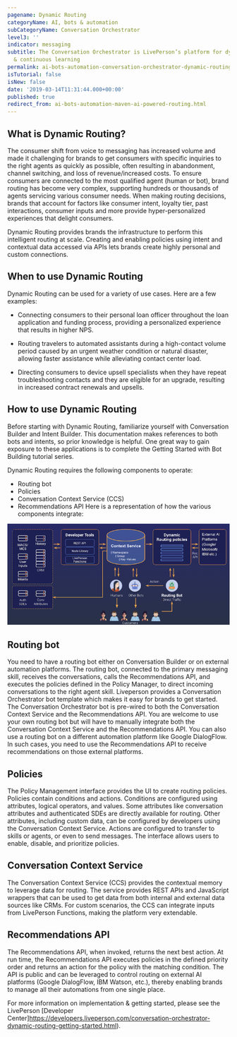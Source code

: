 ```yaml
---
pagename: Dynamic Routing
categoryName: AI, bots & automation
subCategoryName: Conversation Orchestrator
level3: ''
indicator: messaging
subtitle: The Conversation Orchestrator is LivePerson’s platform for dynamic conversational orchestration
  & continuous learning
permalink: ai-bots-automation-conversation-orchestrator-dynamic-routing.html
isTutorial: false
isNew: false
date: '2019-03-14T11:31:44.000+00:00'
published: true
redirect_from: ai-bots-automation-maven-ai-powered-routing.html
---
```


## What is Dynamic Routing?
The consumer shift from voice to messaging has increased volume and made it challenging for brands to get consumers with specific inquiries to the right agents as quickly as possible, often resulting in abandonment, channel switching, and loss of revenue/increased costs. To ensure consumers are connected to the most qualified agent (human or bot), brand routing has become very complex, supporting hundreds or thousands of agents servicing various consumer needs. When making routing decisions, brands that account for factors like consumer intent, loyalty tier, past interactions, consumer inputs and more provide hyper-personalized experiences that delight consumers.

Dynamic Routing provides brands the infrastructure to perform this intelligent routing at scale. Creating and enabling policies using intent and contextual data accessed via APIs lets brands create highly personal and custom connections.

## When to use Dynamic Routing
Dynamic Routing can be used for a variety of use cases. Here are a few examples:

* Connecting consumers to their personal loan officer throughout the loan application and funding process, providing a personalized experience that results in higher NPS.

* Routing travelers to automated assistants during a high-contact volume period caused by an urgent weather condition or natural disaster, allowing faster assistance while alleviating contact center load.

* Directing consumers to device upsell specialists when they have repeat troubleshooting contacts and they are eligible for an upgrade, resulting in increased contract renewals and upsells.

## How to use Dynamic Routing
Before starting with Dynamic Routing, familiarize yourself with Conversation Builder and Intent Builder. This documentation makes references to both bots and intents, so prior knowledge is helpful. One great way to gain exposure to these applications is to complete the Getting Started with Bot Building tutorial series.

Dynamic Routing requires the following components to operate:

* Routing bot
* Policies
* Conversation Context Service (CCS)
* Recommendations API
Here is a representation of how the various components integrate:

![](img/co_dr_components.png)

## Routing bot
You need to have a routing bot either on Conversation Builder or on external automation platforms. The routing bot, connected to the primary messaging skill, receives the conversations, calls the Recommendations API, and executes the policies defined in the Policy Manager, to direct incoming conversations to the right agent skill. Liveperson provides a Conversation Orchestrator bot template which makes it easy for brands to get started. The Conversation Orchestrator bot is pre-wired to both the Conversation Context Service and the Recommendations API. You are welcome to use your own routing bot but will have to manually integrate both the Conversation Context Service and the Recommendations API. You can also use a routing bot on a different automation platform like Google DialogFlow. In such cases, you need to use the Recommendations API to receive recommendations on those external platforms.

## Policies
The Policy Management interface provides the UI to create routing policies. Policies contain conditions and actions. Conditions are configured using attributes, logical operators, and values. Some attributes like conversation attributes and authenticated SDEs are directly available for routing. Other attributes, including custom data, can be configured by developers using the Conversation Context Service. Actions are configured to transfer to skills or agents, or even to send messages. The interface allows users to enable, disable, and prioritize policies.

## Conversation Context Service
The Conversation Context Service (CCS) provides the contextual memory to leverage data for routing. The service provides REST APIs and JavaScript wrappers that can be used to get data from both internal and external data sources like CRMs. For custom scenarios, the CCS can integrate inputs from LivePerson Functions, making the platform very extendable.

## Recommendations API
The Recommendations API, when invoked, returns the next best action. At run time, the Recommendations API executes policies in the defined priority order and returns an action for the policy with the matching condition. The API is public and can be leveraged to control routing on external AI platforms (Google DialogFlow, IBM Watson, etc.), thereby enabling brands to manage all their automations from one single place.
 
For more information on implementation & getting started, please see the LivePerson [Developer Center]https://developers.liveperson.com/conversation-orchestrator-dynamic-routing-getting-started.html).
